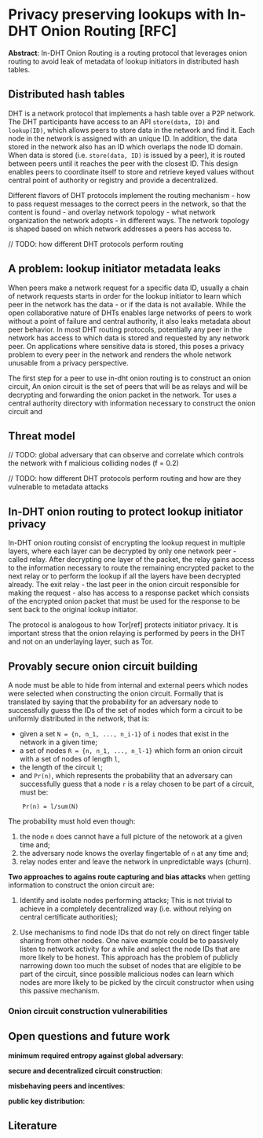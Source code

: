 # Privacy preserving lookups with In-DHT Onion Routing [RFC]

**Abstract**: In-DHT Onion Routing is a routing protocol that leverages onion routing to avoid leak of metadata of lookup initiators in distributed hash tables. 

## Distributed hash tables

DHT is a network protocol that implements a hash table over a P2P network. The DHT participants have access to an API `store(data, ID)` and `lookup(ID)`, which allows peers to store data in the network and find it. Each node in the network is assigned with an unique ID. In addition, the data stored in the network also has an ID which overlaps the node ID domain. When data is stored (i.e. `store(data, ID)` is issued by a peer), it is routed between peers until it reaches the peer with the closest ID. This design enables peers to coordinate itself to store and retrieve keyed values without central point of authority or registry and provide a decentralized.

Different flavors of DHT protocols implement the routing mechanism - how to pass request messages to the correct peers in the network, so that the content is found - and overlay network topology - what network organization the network adopts - in different ways. The network topology is shaped based on which network addresses a peers has access to.

// TODO: how different DHT protocols perform routing

## A problem: lookup initiator metadata leaks

When peers make a network request for a specific data ID, usually a chain of network requests starts in order for the lookup initiator to learn which peer in the network has the data - or if the data is not available. While the open collaborative nature of DHTs enables large networks of peers to work without a point of failure and central authority, it also leaks metadata about peer behavior. In most DHT routing protocols, potentially any peer in the network has access to which data is stored and requested by any network peer. On applications where sensitive data is stored, this poses a privacy problem to every peer in the network and renders the whole network unusable from a privacy perspective.

The first step for a peer to use in-dht onion routing is to construct an onion circuit, An onion circuit is the set of peers that will be as relays and will be decrypting and forwarding the onion packet in the network. Tor uses a central authority directory with information necessary to construct the onion circuit and 

## Threat model 

// TODO: global adversary that can observe and correlate which controls the network with f malicious colliding nodes (f = 0.2)

// TODO: how different DHT protocols perform routing and how are they vulnerable to metadata attacks

## In-DHT onion routing to protect lookup initiator privacy

In-DHT onion routing consist of encrypting the lookup request in multiple layers, where each layer can be decrypted by only one network peer - called relay. After decrypting one layer of the packet, the relay gains access to the information necessary to route the remaining encrypted packet to the next relay or to perform the lookup if all the layers have been decrypted already. The exit relay - the last peer in the onion circuit responsible for making the request - also has access to a response packet which consists of the encrypted onion packet that must be used for the response to be sent back to the original lookup initiator.

The protocol is analogous to how Tor[ref] protects initiator privacy. It is important stress that the onion relaying is performed by peers in the DHT and not on an underlaying layer, such as Tor.

## Provably secure onion circuit building

A node must be able to hide from internal and external peers which nodes were
selected when constructing the onion circuit. Formally that is translated by
saying that the probability for an adversary node to successfully guess the IDs
of the set of nodes which form a circuit to be uniformly distributed in the
network, that is:

- given a set `N = {n, n_1, ..., n_i-1}` of `i` nodes that exist in the network
  in a given time;
- a set of nodes `R = {n, n_1, ..., n_l-1}` which form an onion circuit with a
  set of nodes of length `l`,
- the length of the circuit `l`;
- and `Pr(n)`, which represents the probability that an adversary can
  successfully guess that a node `r` is a relay chosen to be part of a circuit,
must be:

```
	Pr(n) = l/sum(N)
```

The probability must hold even though:

1) the node `n` does cannot have a full picture of the netowork at a given time and;
2) the adversary node knows the overlay fingertable of `n` at any time and;
3) relay nodes enter and leave the network in unpredictable ways (churn).


**Two approaches to agains route capturing and bias attacks** when getting
information to construct the onion circuit are:

1) Identify and isolate nodes performing attacks; This is not trivial to achieve
in a completely decentralized way (i.e. without relying on central certificate
authorities);

2) Use mechanisms to find node IDs that do not rely on direct finger table 
sharing from other nodes. One naive example could be to passively listen to network
activity for a while and select the node IDs that are more likely to be honest.
This approach has the problem of publicly narrowing down too much the subset of
nodes that are eligible to be part of the circuit, since possible malicious
nodes can learn which nodes are more likely to be picked by the circuit
constructor when using this passive mechanism.

### Onion circuit construction vulnerabilities

## Open questions and future work

**minimum required entropy against global adversary**:

**secure and decentralized circuit construction**:

**misbehaving peers and incentives**:

**public key distribution**:

## Literature
